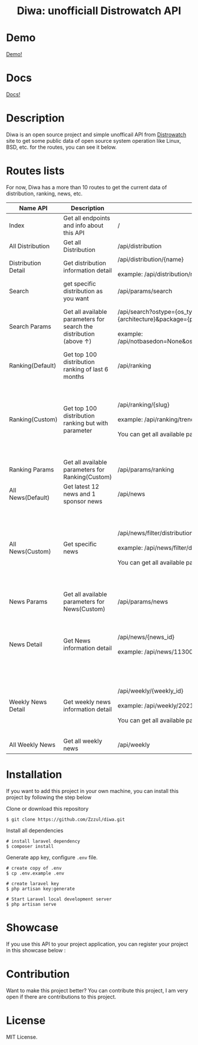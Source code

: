 <div align="center">
<h1>Diwa: unofficiall Distrowatch API</h1>
</div>

# Demo 
[Demo!](http://diwa.herokuapp.com/api)

# Docs 
[Docs!](http://diwa.herokuapp.com/documentation)

# Description
Diwa is an open source project and simple unofficail API from [Distrowatch](https://distrowatch.com/) site to get some public data of open source system operation like Linux, BSD, etc. for the routes, you can see it below.


# Routes lists
For now, Diwa has a more than 10 routes to get the current data of distribution, ranking, news, etc.

| Name API | Description | Route  | Note
| -------- | ----------- | ------ | ----|
| Index | Get all endpoints and info about this API | /  |-
| All Distribution | Get all Distribution | /api/distribution | -
| Distribution Detail | Get distribution information detail | /api/distribution/{name} <br><br> example: /api/distribution/mx | If {name} not found, will return 404
| Search | get specific distribution as you want | /api/params/search | -
| Search Params | Get all available parameters for search the distribution (above ↑) | /api/search?ostype={os_type}&category={distribution_category}&origin={country_of_origin}&basedon={based_on}&notbasedon={not_based_on}&desktop={desktop_environment}&architecture={architecture}&package={package_manager}&rolling={release_model}&isosize={install_media_size}&netinstall={install_mehthod}&language={multi_language_support}&defaultinit={software_init}&status={status} <br><br> example: /api/notbasedon=None&ostype=Linux&category=All&origin=All&basedon=Ubuntu&desktop=Xfce&architecture=All&package=All&rolling=All&isosize=All&netinstall=All&language=All&defaultinit=All&status=Active | If one of the {params} not found, distrowatch.com will used default params(All/None)
| Ranking(Default) | Get top 100 distribution ranking of last 6 months | /api/ranking |-
| Ranking(Custom) | Get top 100 distribution ranking but with parameter | /api/ranking/{slug} <br><br> example: /api/ranking/trending-1 <br><br> You can get all available parameters (below ↓) . | If {slug} not found, distrowatch.com will return the home page with default ranking(last 6 months). make sure {slug} is correct
| Ranking Params | Get all available parameters for Ranking(Custom) | /api/params/ranking | -
| All News(Default) | Get latest 12 news and 1 sponsor news | /api/news | -
| All News(Custom) | Get specific news | /api/news/filter/distribution={distribution}&release={release}&month={month}&year={year} <br><br> example: /api/news/filter/distribution=mx&release=stable&month=April&year=2021 <br><br> You can get all available parameters (below ↓)  | If one of the {params} not found, distrowatch.com will return the home page with default params(all). make sure all {params} are correct
| News Params | Get all available parameters for News(Custom) | /api/params/news | -
| News Detail | Get News information detail | /api/news/{news_id} <br><br> example: /api/news/11300 | If {news_id} not found, distrowatch.com will return the home page. make sure {news_id} is correct
| Weekly News Detail | Get weekly news information detail | /api/weekly/{weekly_id} <br><br> example: /api/weekly/20210719 <br><br> You can get all available parameters (below ↓) | If {weekly_id} not found, distrowatch.com will return the latest weekly news. make sure {weekly_id} is correct
| All Weekly News | Get all weekly news | /api/weekly | Warning!, big size response

# Installation
If you want to add this project in your own machine, you can install this project by following the step below

Clone or download this repository
```shell
$ git clone https://github.com/Zzzul/diwa.git
```

Install all dependencies
```shell
# install laravel dependency
$ composer install
```

Generate app key, configure `.env` file.
```shell
# create copy of .env
$ cp .env.example .env

# create laravel key
$ php artisan key:generate

# Start Laravel local development server
$ php artisan serve
```

# Showcase
If you use this API to your project application, you can register your project in this showcase below :

# Contribution
Want to make this project better? You can contribute this project, I am very open if there are contributions to this project.

# License
MIT License.
